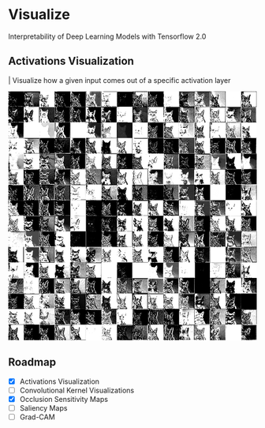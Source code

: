 # Visualize

Interpretability of Deep Learning Models with Tensorflow 2.0

## Activations Visualization

| Visualize how a given input comes out of a specific activation layer

![Activations Visualisation](./docs/assets/activations_visualisation.png "Activations Visualisation")


## Roadmap

- [x] Activations Visualization
- [ ] Convolutional Kernel Visualizations
- [x] Occlusion Sensitivity Maps
- [ ] Saliency Maps
- [ ] Grad-CAM
